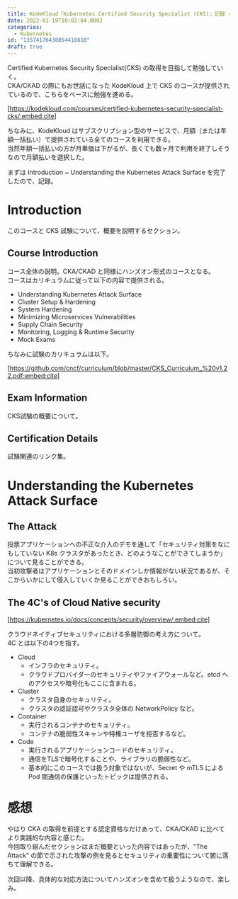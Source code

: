 ```yaml
---
title: KodeKloud『Kubernetes Certified Security Specialist (CKS)』記録 - Introduction/Understanding the Kubernetes Attack Surface
date: 2022-01-19T10:02:04.000Z
categories:
  - Kubernetes
id: "13574176438054418818"
draft: true
---
```

Certified Kubernetes Security Specialist(CKS) の取得を目指して勉強していく。  
CKA/CKAD の際にもお世話になった KodeKloud 上で CKS のコースが提供されているので、こちらをベースに勉強を進める。

[https://kodekloud.com/courses/certified-kubernetes-security-specialist-cks/:embed:cite]

ちなみに、KodeKloud はサブスクリプション型のサービスで、月額（または年額一括払い）で提供されている全てのコースを利用できる。  
当然年額一括払いの方が月単価は下がるが、長くても数ヶ月で利用を終了しそうなので月額払いを選択した。

まずは Introduction ~ Understanding the Kubernetes Attack Surface を完了したので、記録。

# Introduction

このコースと CKS 試験について、概要を説明するセクション。

## Course Introduction

コース全体の説明。CKA/CKAD と同様にハンズオン形式のコースとなる。  
コースはカリキュラムに従って以下の内容で提供される。

- Understanding Kubernetes Attack Surface
- Cluster Setup & Hardening
- System Hardening
- Minimizing Microservices Vulnerabilities
- Supply Chain Security
- Monitoring, Logging & Runtime Security
- Mock Exams

ちなみに試験のカリキュラムは以下。

[https://github.com/cncf/curriculum/blob/master/CKS_Curriculum_%20v1.22.pdf:embed:cite]

## Exam Information

CKS試験の概要について。

## Certification Details

試験関連のリンク集。

# Understanding the Kubernetes Attack Surface

## The Attack

投票アプリケーションへの不正な介入のデモを通して「セキュリティ対策をなにもしていない K8s クラスタがあったとき、どのようなことができてしまうか」について見ることができる。  
当初攻撃者はアプリケーションとそのドメインしか情報がない状況であるが、そこからいかにして侵入していくか見ることができおもしろい。

## The 4C's of Cloud Native security

[https://kubernetes.io/docs/concepts/security/overview/:embed:cite]

クラウドネイティブセキュリティにおける多層防御の考え方について。  
4C とは以下の4つを指す。

- Cloud
  - インフラのセキュリティ。
  - クラウドプロバイダーのセキュリティやファイアウォールなど。etcd へのアクセスや暗号化もここに含まれる。
- Cluster
  - クラスタ自身のセキュリティ。
  - クラスタの認証認可やクラスタ全体の NetworkPolicy など。
- Container
  - 実行されるコンテナのセキュリティ。
  - コンテナの脆弱性スキャンや特権ユーザを拒否するなど。
- Code
  - 実行されるアプリケーションコードのセキュリティ。
  - 通信をTLSで暗号化することや、ライブラリの脆弱性など。
  - 基本的にこのコースでは扱う対象ではないが、Secret や mTLS による Pod 間通信の保護といったトピックは提供される。

# 感想

やはり CKA の取得を前提とする認定資格なだけあって、CKA/CKAD に比べてより実践的な内容と感じた。  
今回取り組んだセクションはまだ概要といった内容ではあったが、"The Attack" の節で示された攻撃の例を見るとセキュリティの重要性について腑に落ちて理解できる。

次回以降、具体的な対応方法についてハンズオンを含めて扱うようなので、楽しみ。

